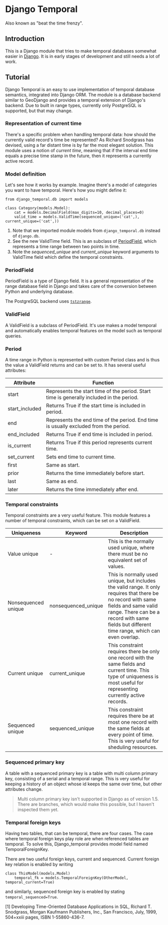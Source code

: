 
Django Temporal
===============

Also known as "beat the time frenzy".

Introduction
------------

This is a Django module that tries to make temporal databases somewhat easier
in [Django](https://www.djangoproject.com/). It is in early stages of development and still needs a lot of work.

Tutorial
--------

Django Temporal is an easy to use implementation of temporal database semantics,
integrated into Django ORM. The module is a database backend similar to GeoDjango
and provides a temporal extension of Django's backend. Due to built in range
types, currently only PostgreSQL is supported, but that may change.

### Representation of current time

There's a specific problem when handling temporal data: how should the currently
valid record's time be represented? As Richard Snodgrass has devised, using a 
far distant time is by far the most elegant solution. This module uses a notion 
of *current time*, meaning that if the interval end time equals a precise time
stamp in the future, then it represents a currently active record.

### Model definition

Let's see how it works by example. Imagine there's a model of categories you 
want to have temporal. Here's how you might define it:

    from django_temporal.db import models

    class Category(models.Model):
        cat = models.DecimalField(max_digits=10, decimal_places=0)
        valid_time = models.ValidTime(sequenced_unique=('cat',), current_unique=('cat',))

1. Note that we imported module models from `django_temporal.db` instead of
   `django.db`.
1. See the new ValidTime field. This is an  subclass of
   [PeriodField](#PeriodField), which represents a time range between two 
   points in time.
1. Note the *sequenced_unique* and *current_unique* keyword arguments to
   ValidTime field which define the temporal constraints.


### PeriodField

PeriodField is a type of Django field. It is a general representation of the 
range database field in Django and takes care of the conversion between Python 
and underlying database.

The PostgreSQL backend uses [`tstzrange`](http://www.postgresql.org/docs/9.2/static/rangetypes.html).


### ValidField

A ValidField is a subclass of PeriodField. It's use makes a model temporal and
automatically enables temporal features on the model such as temporal queries.

### Period

A time range in Python is represented with custom Period class and is thus the
value a ValidField returns and can be set to. It has several useful attributes:

|Attribute|Function|
|---|---|
|start|Represents the start time of the period. Start time is generally included in the period.|
|start_included|Returns True if the start time is included in period.|
|end|Represents the end time of the period. End time is usually excluded from the period.|
|end_included|Returns True if end time is included in period.|
|is_current|Returns True if this period represents current time.|
|set_current|Sets end time to current time.|
|first|Same as start.|
|prior|Returns the time immediately before start.|
|last|Same as end.|
|later|Returns the time immediately after end.|

### Temporal constraints

Temporal constraints are a very useful feature. This module features a number of
temporal constraints, which can be set on a ValidField.

|Uniqueness|Keyword|Description|
|---|---|---|
|Value unique|-|This is the normally used unique, where there must be no equivalent set of values.|
|Nonsequenced unique|nonsequenced_unique|This is normally used unique, but includes the valid range. It only requires that there be no record with same fields and same valid range. There can be a record with same fields but different time range, which can even overlap.|
|Current unique|current_unique|This constraint requires there be only one record with the same fields and current time. This type of uniqueness is most useful for representing currently active records.|
|Sequenced unique|sequenced_unique|This constraint requires there be at most one record with the same fields at every point of time. This is very useful for sheduling resources.|

### Sequenced primary key

A table with a sequenced primary key is a table with multi column primary key, consisting of a serial and a temporal range. This is very useful for keeping a
history of an object whose id keeps the same over time, but other attributes
change.

> Multi column primary key isn't supported in Django as of version 1.5.
> There are branches, which would make this possible, but I haven't inspected
> them yet.

### Temporal foreign keys

Having two tables, that can be temporal, there are four cases. The case where
temporal foreign keys play role are when referenced tables are temporal. To 
solve this, Django_temporal provides model field named TemporalForeignKey.

There are two useful foreign keys, current and sequenced. Current foreign key
relation is enabled by writing

    class ThisModel(models.Model)
        temporal_fk = models.TemporalForeignKey(OtherModel, temporal_current=True)

and similarly, sequenced foreign key is enabled by stating
`temporal_sequenced=True`.






[1] Developing Time-Oriented Database Applications in SQL, Richard T. Snodgrass, Morgan Kaufmann Publishers, Inc., San Francisco, July, 1999, 504+xxiii pages, ISBN 1-55860-436-7.
